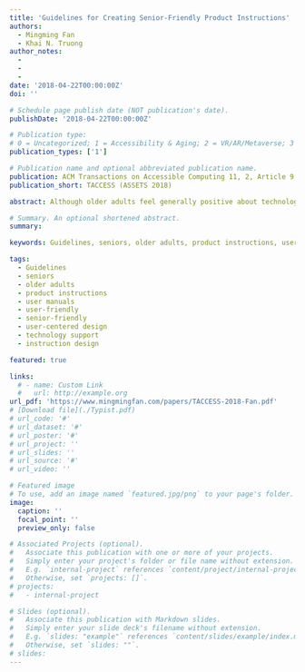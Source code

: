```yaml
---
title: 'Guidelines for Creating Senior-Friendly Product Instructions'
authors:
  - Mingming Fan
  - Khai N. Truong
author_notes:
  - 
  - 
  - 
date: '2018-04-22T00:00:00Z'
doi: ''

# Schedule page publish date (NOT publication's date).
publishDate: '2018-04-22T00:00:00Z'

# Publication type: 
# 0 = Uncategorized; 1 = Accessibility & Aging; 2 = VR/AR/Metaverse; 3 = Human-AI Collaboration; 4 = UX Methodology; 5 = Social Computing; 6 = Sensing; 
publication_types: ['1']

# Publication name and optional abbreviated publication name.
publication: ACM Transactions on Accessible Computing 11, 2, Article 9 (June 2018), 35 pages.
publication_short: TACCESS (ASSETS 2018)

abstract: Although older adults feel generally positive about technologies, many face difficulties when using them and need support during the process. One common form of support is the product instructions that come with devices. Unfortunately, when using them, older adults often feel confused, overwhelmed, or frustrated. In this work, we sought to address the issues that affect older adults’ ability to successfully complete tasks using product instructions. By observing how older adults used the product instructions of various devices and how they made modifications to simplify the use of the instructions, we identified 11 guidelines for creating senior-friendly product instructions. We validated the usability and effectiveness of the guidelines by evaluating how older adults used instruction manuals that were modified to adhere to these guidelines against the originals and those that were modified by interaction design researchers. Results show that, overall, participants had the highest task success rate and lowest task completion time when using guideline-modified user instructions. Participants also perceived these instructions to be the most helpful, the easiest to follow, the most complete, and the most concise among the three. We also compared the guidelines derived from this research to existing documentation guidelines and discussed potential challenges of applying them.

# Summary. An optional shortened abstract.
summary:

keywords: Guidelines, seniors, older adults, product instructions, user manuals, user-friendly, senior-friendly, user-centered design, technology support, instruction design

tags:
  - Guidelines
  - seniors
  - older adults
  - product instructions
  - user manuals
  - user-friendly
  - senior-friendly
  - user-centered design
  - technology support
  - instruction design

featured: true

links:
  # - name: Custom Link
  #   url: http://example.org
url_pdf: 'https://www.mingmingfan.com/papers/TACCESS-2018-Fan.pdf'
# [Download file](./Typist.pdf)
# url_code: '#'
# url_dataset: '#'
# url_poster: '#'
# url_project: ''
# url_slides: ''
# url_source: '#'
# url_video: ''

# Featured image
# To use, add an image named `featured.jpg/png` to your page's folder.
image:
  caption: ''
  focal_point: ''
  preview_only: false

# Associated Projects (optional).
#   Associate this publication with one or more of your projects.
#   Simply enter your project's folder or file name without extension.
#   E.g. `internal-project` references `content/project/internal-project/index.md`.
#   Otherwise, set `projects: []`.
# projects:
#   - internal-project

# Slides (optional).
#   Associate this publication with Markdown slides.
#   Simply enter your slide deck's filename without extension.
#   E.g. `slides: "example"` references `content/slides/example/index.md`.
#   Otherwise, set `slides: ""`.
# slides:
---
```


<!-- {{< youtube OkqStiGulbY >}} -->



